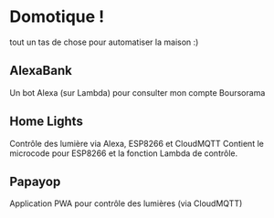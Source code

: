 # Domotique !

tout un tas de chose pour automatiser la maison :)

## AlexaBank

Un bot Alexa (sur Lambda) pour consulter mon compte Boursorama

## Home Lights

Contrôle des lumière via Alexa, ESP8266 et CloudMQTT
Contient le microcode pour ESP8266 et la fonction Lambda de contrôle.

## Papayop

Application PWA pour contrôle des lumières (via CloudMQTT)